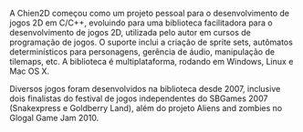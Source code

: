A Chien2D começou como um projeto pessoal para o desenvolvimento de jogos 2D em C/C++, evoluindo para uma biblioteca facilitadora para o desenvolvimento de jogos 2D, utilizada pelo autor em cursos de programação de jogos. O suporte inclui a criação de sprite sets, autômatos determinísticos para personagens, gerência de áudio, manipulação de tilemaps, etc. A biblioteca é multiplataforma, rodando em Windows, Linux e Mac OS X.

Diversos jogos foram desenvolvidos na biblioteca desde 2007, inclusive dois finalistas do festival de jogos independentes do SBGames 2007 (Snakexpress e Goldberry Land), além do projeto Aliens and zombies no Glogal Game Jam 2010.